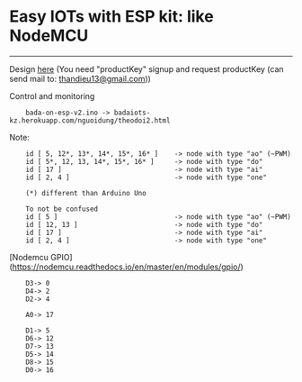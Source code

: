 # Easy IOTs with ESP kit: like NodeMCU
***
Design [here](https://badaiots-kz.herokuapp.com/nguoidung/thietke.html) (You need "productKey" signup and request productKey (can send mail to: thandieu13@gmail.com))

Control and monitoring
```text
	bada-on-esp-v2.ino -> badaiots-kz.herokuapp.com/nguoidung/theodoi2.html
```
Note:
```text
	id [ 5, 12*, 13*, 14*, 15*, 16* ]    -> node with type "ao" (~PWM)
	id [ 5*, 12, 13, 14*, 15*, 16* ]     -> node with type "do"
	id [ 17 ]                            -> node with type "ai"
	id [ 2, 4 ]                          -> node with type "one"
	
	(*) different than Arduino Uno
	
	To not be confused
	id [ 5 ]                             -> node with type "ao" (~PWM)
	id [ 12, 13 ]                        -> node with type "do"
	id [ 17 ]                            -> node with type "ai"
	id [ 2, 4 ]                          -> node with type "one"
```
[Nodemcu GPIO] (https://nodemcu.readthedocs.io/en/master/en/modules/gpio/)
```text	
	D3-> 0
	D4-> 2
	D2-> 4
	
	A0-> 17
	
	D1-> 5
	D6-> 12
	D7-> 13
	D5-> 14
	D8-> 15
	D0-> 16
```
